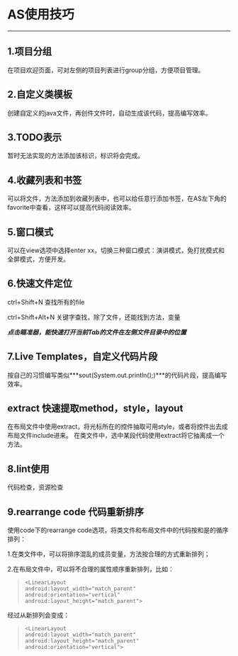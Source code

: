 # AS使用技巧 #

----------

## 1.项目分组
在项目欢迎页面，可对左侧的项目列表进行group分组，方便项目管理。

## 2.自定义类模板
创建自定义的java文件，再创件文件时，自动生成该代码，提高编写效率。

## 3.TODO表示
暂时无法实现的方法添加该标识，标识将会完成。

## 4.收藏列表和书签
可以将文件，方法添加到收藏列表中，也可以给任意行添加书签，在AS左下角的favorite中查看，这样可以提高代码阅读效率。

## 5.窗口模式
可以在view选项中选择enter xx，切换三种窗口模式：演讲模式，免打扰模式和全屏模式，方便开发。

## 6.快速文件定位
ctrl+Shift+N 查找所有的file

ctrl+Shift+Alt+N 关键字查找，除了文件，还能找到方法，变量

***点击瞄准器，能快速打开当前Tab的文件在左侧文件目录中的位置***


## 7.Live Templates，自定义代码片段
按自己的习惯编写类似***sout(System.out.println();)***的代码片段，提高编写效率。

## extract 快速提取method，style，layout
在布局文件中使用extract，将光标所在的控件抽取可用style，或者将控件出去成布局文件include进来。
在类文件中，选中某段代码使用extract将它抽离成一个方法。

## 8.lint使用
代码检查，资源检查

## 9.rearrange code 代码重新排序
使用code下的rearrange code选项，将类文件和布局文件中的代码按和是的循序排列：

1.在类文件中，可以将排序混乱的成员变量，方法按合理的方式重新排列；

2.在布局文件中，可以将不合理的属性顺序重新排列，比如：
>     <LinearLayout
>     android:layout_width="match_parent"
>     android:orientation="vertical"
>     android:layout_height="match_parent">
  经过从新排列会变成：

>     <LinearLayout
>     android:layout_width="match_parent"
>     android:layout_height="match_parent"
>     android:orientation="vertical">
